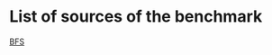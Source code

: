 # List of sources of the benchmark

[BFS](https://github.com/CMU-SAFARI/prim-benchmarks/tree/main/BFS)
